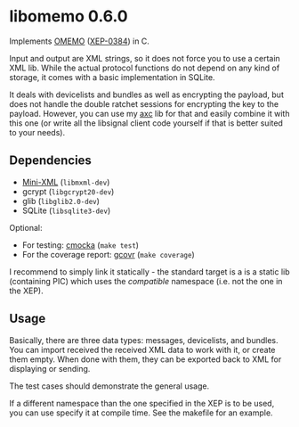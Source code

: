 # libomemo 0.6.0
Implements [OMEMO](https://conversations.im/omemo/) ([XEP-0384](https://xmpp.org/extensions/xep-0384.html)) in C.

Input and output are XML strings, so it does not force you to use a certain XML lib.
While the actual protocol functions do not depend on any kind of storage, it comes with a basic implementation in SQLite.

It deals with devicelists and bundles as well as encrypting the payload, but does not handle the double ratchet sessions for encrypting the key to the payload.
However, you can use my [axc](https://github.com/gkdr/axc) lib for that and easily combine it with this one (or write all the libsignal client code yourself if that is better suited to your needs).

## Dependencies
* [Mini-XML](http://www.msweet.org/projects.php?Z3) (`libmxml-dev`)
* gcrypt (`libgcrypt20-dev`)
* glib (`libglib2.0-dev`)
* SQLite (`libsqlite3-dev`)

Optional: 
* For testing: [cmocka](https://cmocka.org/) (`make test`)
* For the coverage report: [gcovr](https://cmocka.org/) (`make coverage`)

I recommend to simply link it statically - the standard target is a is a static lib (containing PIC) which uses the _compatible_ namespace (i.e. not the one in the XEP). 

## Usage
Basically, there are three data types: messages, devicelists, and bundles.
You can import received the received XML data to work with it, or create them empty. When done with them, they can be exported back to XML for displaying or sending.

The test cases should demonstrate the general usage.


If a different namespace than the one specified in the XEP is to be used, you can use specify it at compile time. See the makefile for an example.
